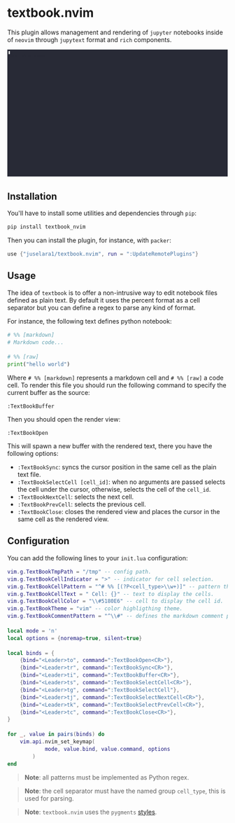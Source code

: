 # textbook.nvim

This plugin allows management and rendering of `jupyter` notebooks inside of `neovim` through `jupytext` format and `rich` components.

![example1](docs/example1.gif)

## Installation

You'll have to install some utilities and dependencies through `pip`:

```sh
pip install textbook_nvim
```

Then you can install the plugin, for instance, with `packer`:

```lua
use {"juselara1/textbook.nvim", run = ":UpdateRemotePlugins"}
```

## Usage

The idea of `textbook` is to offer a non-intrusive way to edit notebook files defined as plain text. By default it uses the percent format as a cell separator but you can define a regex to parse any kind of format.

For instance, the following text defines python notebook:

```python
# %% [markdown]
# Markdown code...

# %% [raw]
print("hello world")
```

Where `# %% [markdown]` represents a markdown cell and `# %% [raw]` a code cell. To render this file you should run the following command to specify the current buffer as the source:

```vim
:TextBookBuffer
```

Then you should open the render view:

```vim
:TextBookOpen
```

This will spawn a new buffer with the rendered text, there you have the following options:

- `:TextBookSync`: syncs the cursor position in the same cell as the plain text file.
- `:TextBookSelectCell [cell_id]`: when no arguments are passed selects the cell under the cursor, otherwise, selects the cell of the `cell_id`.
- `:TextBookNextCell`: selects the next cell.
- `:TextBookPrevCell`: selects the previous cell.
- `:TextBookClose`: closes the rendered view and places the cursor in the same cell as the rendered view.

## Configuration

You can add the following lines to your `init.lua` configuration:

```lua
vim.g.TextBookTmpPath = "/tmp" -- config path.
vim.g.TextBookCellIndicator = ">" -- indicator for cell selection.
vim.g.TextBookCellPattern = "^# %% [(?P<cell_type>\\w+)]" -- pattern that defines the cell separator.
vim.g.TextBookCellText = " Cell: {}" -- text to display the cells.
vim.g.TextBookCellColor = "\\#5180E6" -- cell to display the cell id.
vim.g.TextBookTheme = "vim" -- color highligthing theme.
vim.g.TextBookCommentPattern = "^\\#" -- defines the markdown comment pattern.

local mode = 'n'
local options = {noremap=true, silent=true}

local binds = {
    {bind="<Leader>to", command=":TextBookOpen<CR>"},
    {bind="<Leader>tr", command=":TextBookSync<CR>"},
    {bind="<Leader>ti", command=":TextBookBuffer<CR>"},
    {bind="<Leader>ts", command=":TextBookSelectCell<CR>"},
    {bind="<Leader>tg", command=":TextBookSelectCell"},
    {bind="<Leader>tj", command=":TextBookSelectNextCell<CR>"},
    {bind="<Leader>tk", command=":TextBookSelectPrevCell<CR>"},
    {bind="<Leader>tc", command=":TextBookClose<CR>"},
}

for _, value in pairs(binds) do
    vim.api.nvim_set_keymap(
            mode, value.bind, value.command, options
        )
end
```

> **Note**: all patterns must be implemented as Python regex.

> **Note**: the cell separator must have the named group `cell_type`, this is used for parsing.

> **Note**: `textbook.nvim` uses the `pygments` [styles](https://pygments.org/styles/).
